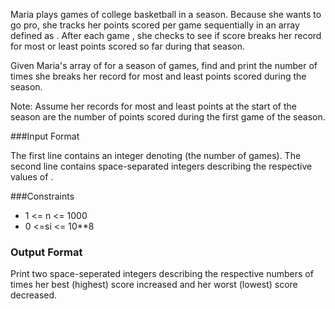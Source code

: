 Maria plays  games of college basketball in a season. Because she wants to go pro, she tracks her points scored per game sequentially in an array defined as . After each game , she checks to see if score  breaks her record for most or least points scored so far during that season.

Given Maria's array of  for a season of  games, find and print the number of times she breaks her record for most and least points scored during the season.

Note: Assume her records for most and least points at the start of the season are the number of points scored during the first game of the season.

###Input Format

The first line contains an integer denoting  (the number of games). 
The second line contains  space-separated integers describing the respective values of .

###Constraints

* 1 <= n <= 1000
* 0 <=si <= 10**8

### Output Format

Print two space-seperated integers describing the respective numbers of times her best (highest) score increased and her worst (lowest) score decreased.